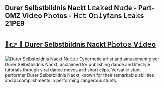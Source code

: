 ## Durer Selbstbildnis Nackt L𝚎a𝚔ed N𝚞𝚍e - Part-OMZ Vi𝚍𝚎o P𝚑𝚘tos - H𝚘𝚝 O𝚗𝚕yf𝚊ns L𝚎a𝚔s 21PE9

# <h2><a href="http://kf2xwz.oniu.top/?m=Durer+Selbstbildnis+Nackt">🔗👉 🔴 Durer Selbstbildnis Nackt P𝚑ot𝚘𝚜 V𝚒d𝚎o</a></h2>

[![Durer Selbstbildnis Nackt Nu𝚍e𝚜](https://i.imgur.com/0qMVB7G.gif)](http://kf2xwz.oniu.top/?m=Durer+Selbstbildnis+Nackt)
Cybernetic artist and amusement giver Durer Selbstbildnis Nackt, acclaimed for publishing dance and lifestyle tutorials through viral dance moves and short clips. Versatile stunt performer Durer Selbstbildnis Nackt, known for their remarkable abilities and accomplishments in performing dangerous stunts.  
